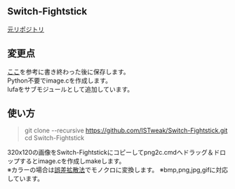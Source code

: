 ## Switch-Fightstick
[元リポジトリ](https://github.com/Loloweb/Switch-Fightstick)   

## 変更点
[ここ](https://qiita.com/Tateshiki0529/items/bb7304e2d31aaf023fb7)を参考に書き終わった後に保存します。  
Python不要でimage.cを作成します。  
lufaをサブモジュールとして追加しています。  

## 使い方
> git clone --recursive https://github.com/ISTweak/Switch-Fightstick.git  
> cd Switch-Fightstick  

320x120の画像をSwitch-Fightstickにコピーしてpng2c.cmdへドラッグ＆ドロップするとimage.cを作成しmakeします。  
※カラーの場合は[誤差拡散法](https://dobon.net/vb/dotnet/graphics/1bpp.html)でモノクロに変換します。
※bmp,png,jpg,gifに対応しています。
